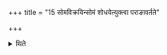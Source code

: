+++
title = "15 सोमविक्रयिन्सोमं शोधयेत्युक्त्वा पराङावर्तते"

+++

<details><summary>थिते</summary>

15. Having said, “O Soma-vendor, do you sift the Soma", he turns away.
</details>

